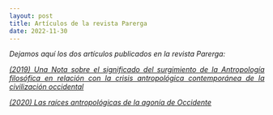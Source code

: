 ```yaml
---
layout: post
title: Artículos de la revista Parerga
date: 2022-11-30
---
```

<p style='text-align: justify;'><em>Dejamos aquí los dos artículos publicados en la revista Parerga:

<p style='text-align: justify;'><em><a href="https://mega.nz/file/MMsU3TZA#G5yMwuxXQ9fBx7AHuBI6hC1SeO_px3KRdx4jPlsm4Co">(2019) Una Nota sobre el significado del surgimiento de la Antropología filosófica en relación con la crisis antropológica contemporánea de la civilización occidental</a>

<p style='text-align: justify;'><em><a href="https://mega.nz/file/8dsQ1LjZ#lUpzNS9AUm4xzGynGvQP6IITkuVM3vbXtJytAPBZm5c">(2020) Las raíces antropológicas
de la agonía de Occidente</a>

